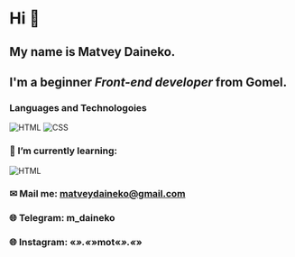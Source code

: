 # Hi 👋
## My name is __Matvey Daineko__.
## I'm a beginner *Front-end developer* from Gomel.
### Languages and Technologoies
![HTML](https://img.shields.io/badge/-HTML-090909?style=for-the-badge&logo=html5)
![CSS](https://img.shields.io/badge/-CSS-090909?style=for-the-badge&logo=css3)
### 🌱 I’m currently learning:
![HTML](https://img.shields.io/badge/-JS-090909?style=for-the-badge&logo=javascript)
### ✉ Mail me: matveydaineko@gmail.com
### 🌐 Telegram: m_daineko
### 🌐 Instagram: «_».«_»mot«_».«_»

<!--
**MDaineko/MDaineko** is a ✨ _special_ ✨ repository because its `README.md` (this file) appears on your GitHub profile.

Here are some ideas to get you started:

- 🔭 I’m currently working on ...
- 🌱 I’m currently learning ...
- 👯 I’m looking to collaborate on ...
- 🤔 I’m looking for help with ...
- 💬 Ask me about ...
- 📫 How to reach me: ...
- 😄 Pronouns: ...
- ⚡ Fun fact: ...
-->
